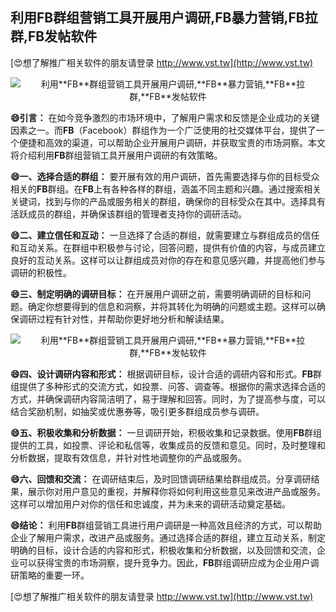 ## **利用**FB**群组营销工具开展用户调研,**FB**暴力营销,**FB**拉群,**FB**发帖软件**

[😍想了解推广相关软件的朋友请登录 http://www.vst.tw](http://www.vst.tw)

 <center><img src="https://vst.tw/MP4/tuiguang/png/2.png" alt="利用**FB**群组营销工具开展用户调研,**FB**暴力营销,**FB**拉群,**FB**发帖软件"></center>

**😄引言：**
在如今竞争激烈的市场环境中，了解用户需求和反馈是企业成功的关键因素之一。而**FB**（Facebook）群组作为一个广泛使用的社交媒体平台，提供了一个便捷和高效的渠道，可以帮助企业开展用户调研，并获取宝贵的市场洞察。本文将介绍利用**FB**群组营销工具开展用户调研的有效策略。

**😄一、选择合适的群组：**
要开展有效的用户调研，首先需要选择与你的目标受众相关的**FB**群组。在**FB**上有各种各样的群组，涵盖不同主题和兴趣。通过搜索相关关键词，找到与你的产品或服务相关的群组，确保你的目标受众在其中。选择具有活跃成员的群组，并确保该群组的管理者支持你的调研活动。

**😄二、建立信任和互动：**
一旦选择了合适的群组，就需要建立与群组成员的信任和互动关系。在群组中积极参与讨论，回答问题，提供有价值的内容，与成员建立良好的互动关系。这样可以让群组成员对你的存在和意见感兴趣，并提高他们参与调研的积极性。

**😄三、制定明确的调研目标：**
在开展用户调研之前，需要明确调研的目标和问题。确定你想要得到的信息和洞察，并将其转化为明确的问题或主题。这样可以确保调研过程有针对性，并帮助你更好地分析和解读结果。

 <center><img src="https://vst.tw/MP4/tuiguang/png/0.png" alt="利用**FB**群组营销工具开展用户调研,**FB**暴力营销,**FB**拉群,**FB**发帖软件"></center>

**😄四、设计调研内容和形式：**
根据调研目标，设计合适的调研内容和形式。**FB**群组提供了多种形式的交流方式，如投票、问答、调查等。根据你的需求选择合适的方式，并确保调研内容简洁明了，易于理解和回答。同时，为了提高参与度，可以结合奖励机制，如抽奖或优惠券等，吸引更多群组成员参与调研。

**😄五、积极收集和分析数据：**
一旦调研开始，积极收集和记录数据。使用**FB**群组提供的工具，如投票、评论和私信等，收集成员的反馈和意见。同时，及时整理和分析数据，提取有效信息，并针对性地调整你的产品或服务。

**😄六、回馈和交流：**
在调研结束后，及时回馈调研结果给群组成员。分享调研结果，展示你对用户意见的重视，并解释你将如何利用这些意见来改进产品或服务。这样可以增加用户对你的信任和忠诚度，并为未来的调研活动奠定基础。

**😄结论：**
利用**FB**群组营销工具进行用户调研是一种高效且经济的方式，可以帮助企业了解用户需求，改进产品或服务。通过选择合适的群组，建立互动关系，制定明确的目标，设计合适的内容和形式，积极收集和分析数据，以及回馈和交流，企业可以获得宝贵的市场洞察，提升竞争力。因此，**FB**群组调研应成为企业用户调研策略的重要一环。

[😍想了解推广相关软件的朋友请登录 http://www.vst.tw](http://www.vst.tw)



